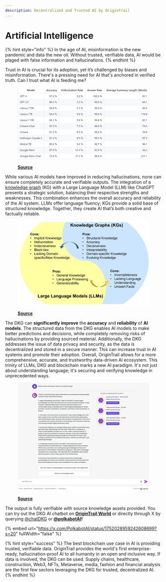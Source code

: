```yaml
---
description: Decentralized and Trusted AI by OriginTrail
---
```


# Artificial Intelligence

{% hint style="info" %}
In the age of AI, misinformation is the new pandemic and data the new oil. Without trusted, verifiable data, AI would be plaged with false information and hallucinations.&#x20;
{% endhint %}

Trust in AI is crucial for its adoption, yet it’s challenged by biases and misinformation. There's a pressing need for AI that's anchored in verified truth. Can I trust what AI is feeding me?

<figure><img src="../.gitbook/assets/image (22).png" alt=""><figcaption><p><a href="https://github.com/vectara/hallucination-leaderboard"><strong>Source</strong></a></p></figcaption></figure>

While various AI models have improved in reducing hallucinations, none can ensure completely accurate and verifiable outputs. The integration of a [knowledge graph](artificial-intelligence/knowledge-graph.md) (KG) with a Large Language Model (LLM) like ChatGPT presents a strategic solution, balancing their respective strengths and weaknesses. This combination enhances the overall accuracy and reliability of the AI system. LLMs offer language fluency; KGs provide a solid base of structured knowledge. Together, they create AI that’s both creative and factually reliable.

<figure><img src="../.gitbook/assets/image (23).png" alt=""><figcaption><p><a href="https://twitter.com/IntuitMachine/status/1721275064803336483"><strong>Source</strong></a></p></figcaption></figure>

The DKG can **significantly improve** the **accuracy** and **reliability** of **AI models**. The structured data from the DKG enables AI models to make better predictions and decisions, while completely removing risks of hallucinations by providing sourced material. Additionally, the DKG addresses the issue of data privacy and security, as the data is decentralized and stored in a secure manner. This can increase trust in AI systems and promote their adoption. Overall, OriginTrail allows for a more comprehensive, accurate, and trustworthy data-driven AI ecosystem. This trinity of LLMs, DKG and blockchain marks a new AI paradigm. It's not just about understanding language; it's securing and verifying knowledge in unprecedented ways.

<figure><img src="../.gitbook/assets/image (24).png" alt=""><figcaption><p><a href="https://world.origintrail.io/#chat"><strong>Source</strong></a></p></figcaption></figure>

The output is fully verifiable with source knowledge assets provided. You can try out the DKG AI chatbot on [**OriginTrail World**](https://world.origintrail.io/#chat) or directly through X by querying [@chatDKG](https://twitter.com/ChatDKG) or [**@polkabotAI**](https://twitter.com/PolkabotAI)**!**

{% embed url="https://x.com/PolkabotAI/status/1752028959242608699?s=20" fullWidth="false" %}

{% hint style="success" %}
The best blockchain use case in AI is providing trusted, verifiable data. OriginTrail provides the world's first enterprise-ready, hallucination-proof AI to all humanity in an open and inclusive way. If data is involved, the DKG can be used. Supply chains, healthcare, construction, Web3, NFTs, Metaverse, media, fashion and financial analysis are the first few sectors leveraging the DKG for trusted, decentralized AI.&#x20;
{% endhint %}
